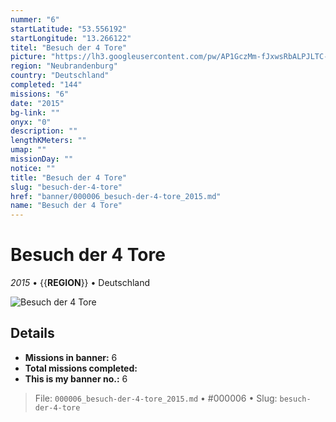```yaml
---
nummer: "6"
startLatitude: "53.556192"
startLongitude: "13.266122"
titel: "Besuch der 4 Tore"
picture: "https://lh3.googleusercontent.com/pw/AP1GczMm-fJxwsRbALPJLTC-Zl7SMcFXyW54vRBOKRLjytSlbvXZOHFOvJf2RO5ujsN_LCxRAXQUK1c9Aya9tKaYogsDHBbRqNnXjjcam_-suxi7vAU7LV0G1px1zXPhXMESqFDIoOZeKnlGZ4Yfz7BAD3hygA"
region: "Neubrandenburg"
country: "Deutschland"
completed: "144"
missions: "6"
date: "2015"
bg-link: ""
onyx: "0"
description: ""
lengthKMeters: ""
umap: ""
missionDay: ""
notice: ""
title: "Besuch der 4 Tore"
slug: "besuch-der-4-tore"
href: "banner/000006_besuch-der-4-tore_2015.md"
name: "Besuch der 4 Tore"
---
```

# Besuch der 4 Tore

*2015* • {{__REGION__}} • Deutschland

![Besuch der 4 Tore](https://lh3.googleusercontent.com/pw/AP1GczMm-fJxwsRbALPJLTC-Zl7SMcFXyW54vRBOKRLjytSlbvXZOHFOvJf2RO5ujsN_LCxRAXQUK1c9Aya9tKaYogsDHBbRqNnXjjcam_-suxi7vAU7LV0G1px1zXPhXMESqFDIoOZeKnlGZ4Yfz7BAD3hygA)



## Details

- **Missions in banner:** 6
- **Total missions completed:** 
- **This is my banner no.:** 6






> File: `000006_besuch-der-4-tore_2015.md` • #000006 • Slug: `besuch-der-4-tore`

